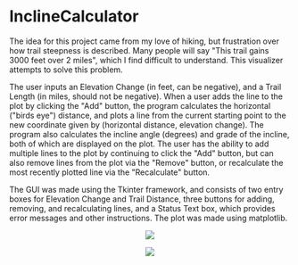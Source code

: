 # InclineCalculator

The idea for this project came from my love of hiking, but frustration over how trail steepness is described. Many people will say "This trail gains 3000 feet over 2 miles", which I find difficult to understand. This visualizer attempts to solve this problem. 

The user inputs an Elevation Change (in feet, can be negative), and a Trail Length (in miles, should not be negative). When a user adds the line to the plot by clicking the "Add" button, the program calculates the horizontal ("birds eye") distance, and plots a line from the current starting point to the new coordinate given by (horizontal distance, elevation change). The program also calculates the incline angle (degrees) and grade of the incline, both of which are displayed on the plot. The user has the ability to add multiple lines to the plot by continuing to click the "Add" button, but can also remove lines from the plot via the "Remove" button, or recalculate the most recently plotted line via the "Recalculate" button.

The GUI was made using the Tkinter framework, and consists of two entry boxes for Elevation Change and Trail Distance, three buttons for adding, removing, and recalculating lines, and a Status Text box, which provides error messages and other instructions. The plot was made using matplotlib. 


<p align="center"><img src="https://raw.githubusercontent.com/jpweber234/InclineCalculator/master/Incline%20Calculator%20GUI%20Image.PNG"/></p>


<p align="center"><img src="https://raw.githubusercontent.com/jpweber234/InclineCalculator/master/Incline%20Calculator%20Plot%20Image.png"/></p>
